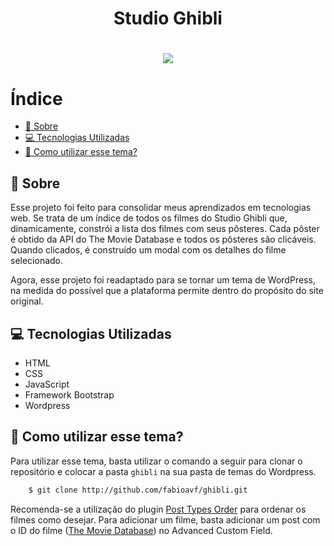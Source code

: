 <h1 align="center">
    Studio Ghibli
</h1>

<h1 align="center">
    <img src="./assets/img/site.gif">
</h1>

# Índice <!-- omit in toc -->

- [🧾 Sobre](#-sobre)
- [💻 Tecnologias Utilizadas](#-tecnologias-utilizadas)
- [📁 Como utilizar esse tema?](#-como-utilizar-esse-tema)

## 🧾 Sobre

Esse projeto foi feito para consolidar meus aprendizados em tecnologias web. Se trata de um índice de todos os filmes do Studio Ghibli que, dinamicamente, constrói a lista dos filmes com seus pôsteres. Cada pôster é obtido da API do The Movie Database e todos os pôsteres são clicáveis. Quando clicados, é construído um modal com os detalhes do filme selecionado.

Agora, esse projeto foi readaptado para se tornar um tema de WordPress, na medida do possível que a plataforma permite dentro do propósito do site original.

## 💻 Tecnologias Utilizadas

- HTML
- CSS
- JavaScript
- Framework Bootstrap
- Wordpress

## 📁 Como utilizar esse tema?

Para utilizar esse tema, basta utilizar o comando a seguir para clonar o repositório e colocar a pasta `ghibli` na sua pasta de temas do Wordpress.

```bash
    $ git clone http://github.com/fabioavf/ghibli.git
```

Recomenda-se a utilização do plugin [Post Types Order](https://wordpress.org/plugins/post-types-order/) para ordenar os filmes como desejar. Para adicionar um filme, basta adicionar um post com o ID do filme ([The Movie Database](https://www.themoviedb.org/)) no Advanced Custom Field.